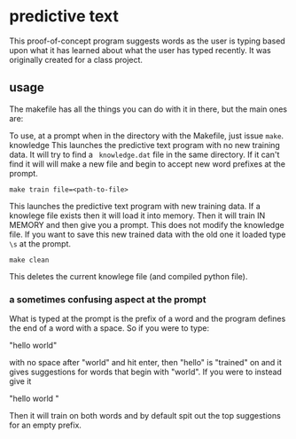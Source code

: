 # predictive text #

This proof-of-concept program suggests words as the user is typing based upon what it has learned about what the user has typed recently. It was originally created for a class project.


## usage ##

The makefile has all the things you can do with it in there, but
the main ones are:

To use, at a prompt when in the directory with the Makefile, just issue `make`.
knowledge 
This launches the predictive text program with no new training data. It will try to find a ` knowledge.dat` file in the same directory. If it can't find it will will make a new file and
begin to accept new word prefixes at the prompt.

`make train file=<path-to-file>`

This launches the predictive text program with new training data.
If a knowlege file exists then it will load it into memory. 
Then it will train IN MEMORY and then give you a prompt. This
does not modify the knowledge file. If you want to save this new
trained data with the old one it loaded type `\s` at the prompt.

`make clean`

This deletes the current knowlege file (and compiled python file).


### a sometimes confusing aspect at the prompt ###
What is typed at the prompt is the prefix of a word and the program defines the
end of a word with a space. So if you were to type:

"hello world"

with no space after "world" and hit enter, then "hello" is "trained" on and it gives
suggestions for words that begin with "world". If you were to instead give it

"hello world "

Then it will train on both words and by default spit out the top suggestions for an
empty prefix.